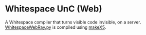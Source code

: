 # Whitespace UnC (Web)
A Whitespace compiler that turns visible code invisible, on a server.  
[WhitespaceWebRay.py](./WhitespaceWeb.py) is compiled using [makeX5](https://github.com/mostwonderfulboy/makeX/makeX5.py).
